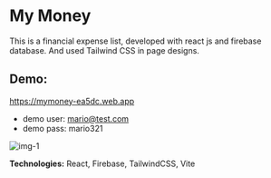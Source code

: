 # My Money
This is a financial expense list, developed with react js and firebase database. And used Tailwind CSS in page designs.

## Demo:
https://mymoney-ea5dc.web.app

- demo user: mario@test.com
- demo pass: mario321

![img-1](https://user-images.githubusercontent.com/30315981/193420290-b6a0d061-4622-4369-a8f7-9bd668d40e6e.jpg)

**Technologies:** React, Firebase, TailwindCSS, Vite
